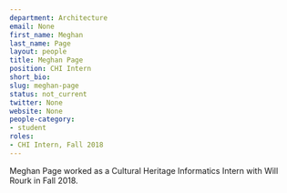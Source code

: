 ```yaml
---
department: Architecture
email: None
first_name: Meghan
last_name: Page
layout: people
title: Meghan Page
position: CHI Intern
short_bio:
slug: meghan-page
status: not_current
twitter: None
website: None
people-category:
- student
roles:
- CHI Intern, Fall 2018
---
```


Meghan Page worked as a Cultural Heritage Informatics Intern with Will Rourk in Fall 2018.
